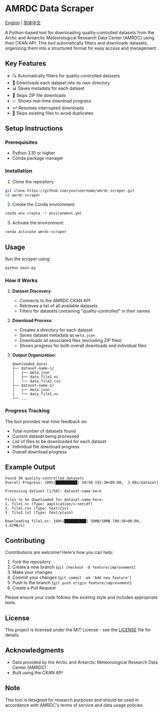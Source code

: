 # AMRDC Data Scraper

[English](README.md) | [简体中文](README_zh.md)

A Python-based tool for downloading quality-controlled datasets from the Arctic and Antarctic Meteorological Research Data Center (AMRDC) using their CKAN API. This tool automatically filters and downloads datasets, organizing them into a structured format for easy access and management.

## Key Features

- 🔍 Automatically filters for quality-controlled datasets
- 📁 Downloads each dataset into its own directory
- 📊 Saves metadata for each dataset
- 🚫 Skips ZIP file downloads
- 📈 Shows real-time download progress
- ↩️ Resumes interrupted downloads
- 🔄 Skips existing files to avoid duplicates

## Setup Instructions

### Prerequisites

- Python 3.10 or higher
- Conda package manager

### Installation

1. Clone the repository:
```bash
git clone https://github.com/yourusername/amrdc-scraper.git
cd amrdc-scraper
```

2. Create the Conda environment:
```bash
conda env create -f environment.yml
```

3. Activate the environment:
```bash
conda activate amrdc-scraper
```

## Usage

Run the scraper using:
```bash
python main.py
```

### How it Works

1. **Dataset Discovery**: 
   - Connects to the AMRDC CKAN API
   - Retrieves a list of all available datasets
   - Filters for datasets containing "quality-controlled" in their names

2. **Download Process**:
   - Creates a directory for each dataset
   - Saves dataset metadata as `meta.json`
   - Downloads all associated files (excluding ZIP files)
   - Shows progress for both overall downloads and individual files

3. **Output Organization**:
   ```
   downloaded_data/
   ├── dataset-name-1/
   │   ├── meta.json
   │   ├── data_file1.nc
   │   └── data_file2.csv
   ├── dataset-name-2/
   │   ├── meta.json
   │   └── data_file1.nc
   └── ...
   ```

### Progress Tracking

The tool provides real-time feedback on:
- Total number of datasets found
- Current dataset being processed
- List of files to be downloaded for each dataset
- Individual file download progress
- Overall download progress

## Example Output

```
Found 50 quality-controlled datasets
Overall Progress: 100%|██████████| 50/50 [02:30<00:00,  3.00s/dataset]

Processing dataset [1/50]: dataset-name-here

Files to be downloaded for dataset-name-here:
1. file1.nc (Type: application/x-netcdf)
2. file2.csv (Type: text/csv)
3. file3.txt (Type: text/plain)

Downloading file1.nc: 100%|██████████| 50MB/50MB [00:30<00:00, 1.67MB/s]
```

## Contributing

Contributions are welcome! Here's how you can help:

1. Fork the repository
2. Create a new branch (`git checkout -b feature/improvement`)
3. Make your changes
4. Commit your changes (`git commit -am 'Add new feature'`)
5. Push to the branch (`git push origin feature/improvement`)
6. Create a Pull Request

Please ensure your code follows the existing style and includes appropriate tests.

## License

This project is licensed under the MIT License - see the [LICENSE](LICENSE) file for details.

## Acknowledgments

- Data provided by the Arctic and Antarctic Meteorological Research Data Center (AMRDC)
- Built using the CKAN API

## Note

This tool is designed for research purposes and should be used in accordance with AMRDC's terms of service and data usage policies.
